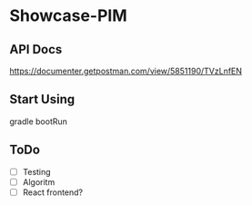 # Showcase-PIM

## API Docs

https://documenter.getpostman.com/view/5851190/TVzLnfEN

## Start Using

gradle bootRun

## ToDo
- [ ] Testing
- [ ] Algoritm
- [ ] React frontend?
